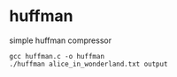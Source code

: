 # huffman
simple huffman compressor
```
gcc huffman.c -o huffman
./huffman alice_in_wonderland.txt output
```

